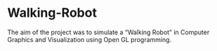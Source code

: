 # Walking-Robot
The aim of the project was to simulate a “Walking Robot” in Computer Graphics and Visualization using Open GL programming.
